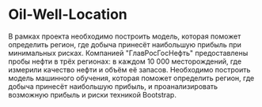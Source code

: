 # Oil-Well-Location
В рамках проекта необходимо построить модель, которая поможет определить регион, где добыча принесёт наибольшую прибыль при минимальных рисках.
Компанией "ГлавРосГосНефть"  предоставлены пробы нефти в трёх регионах: в каждом 10 000 месторождений, где измерили качество нефти и объём её запасов. Необходимо построить модель машинного обучения, которая поможет определить регион, где добыча принесёт наибольшую прибыль, и проанализировать возможную прибыль и риски техникой Bootstrap.
